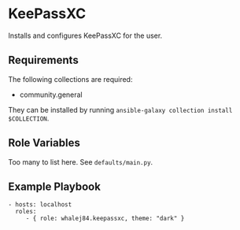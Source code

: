 KeePassXC
=========

Installs and configures KeePassXC for the user.

Requirements
------------

The following collections are required:

- community.general

They can be installed by running `ansible-galaxy collection install $COLLECTION`.

Role Variables
--------------

Too many to list here.
See `defaults/main.py`.

Example Playbook
----------------

    - hosts: localhost
      roles:
         - { role: whalej84.keepassxc, theme: "dark" }

